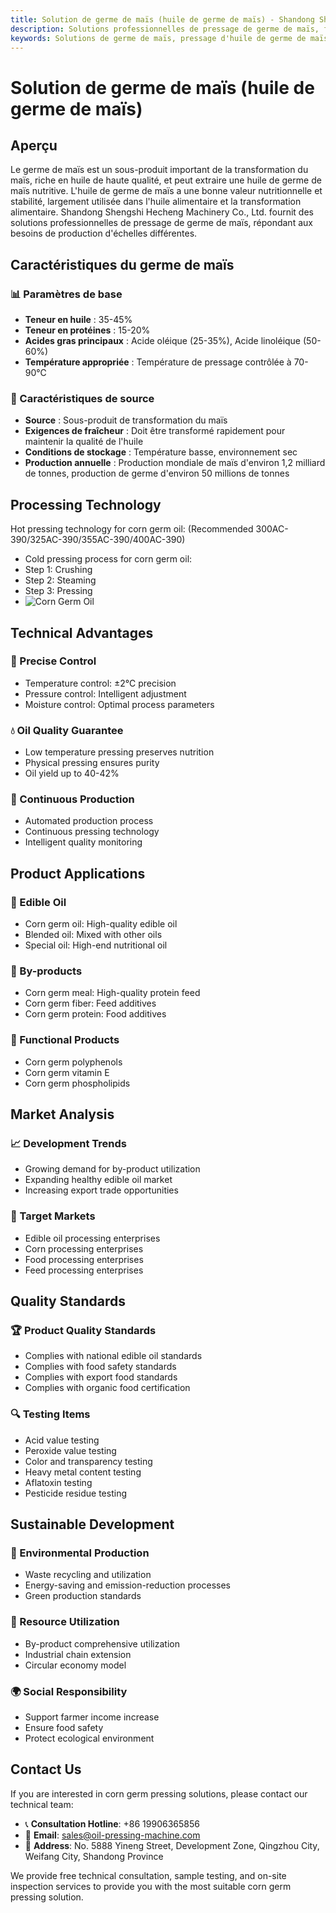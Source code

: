 ```yaml
---
title: Solution de germe de maïs (huile de germe de maïs) - Shandong Shengshi Hecheng Machinery Co., Ltd.
description: Solutions professionnelles de pressage de germe de maïs, fournissant des équipements et services techniques de transformation d'huile de germe de maïs, teneur en huile 35-45%, utilisant le processus de pressage à chaud pour assurer le rendement en huile, répondant aux besoins de production d'échelles différentes.
keywords: Solutions de germe de maïs, pressage d'huile de germe de maïs, équipement de transformation de germe de maïs, ligne de production d'huile de germe de maïs, processus de pressage à chaud d'huile de germe de maïs, presse à huile de germe de maïs, extraction d'huile de germe de maïs, transformation de graines oléagineuses de germe de maïs, équipement de pressage d'huile de germe de maïs, équipement de production d'huile de germe de maïs
---
```


# Solution de germe de maïs (huile de germe de maïs)

## Aperçu

Le germe de maïs est un sous-produit important de la transformation du maïs, riche en huile de haute qualité, et peut extraire une huile de germe de maïs nutritive. L'huile de germe de maïs a une bonne valeur nutritionnelle et stabilité, largement utilisée dans l'huile alimentaire et la transformation alimentaire. Shandong Shengshi Hecheng Machinery Co., Ltd. fournit des solutions professionnelles de pressage de germe de maïs, répondant aux besoins de production d'échelles différentes.

## Caractéristiques du germe de maïs

### 📊 Paramètres de base
- **Teneur en huile** : 35-45%
- **Teneur en protéines** : 15-20%
- **Acides gras principaux** : Acide oléique (25-35%), Acide linoléique (50-60%)
- **Température appropriée** : Température de pressage contrôlée à 70-90℃

### 🌱 Caractéristiques de source
- **Source** : Sous-produit de transformation du maïs
- **Exigences de fraîcheur** : Doit être transformé rapidement pour maintenir la qualité de l'huile
- **Conditions de stockage** : Température basse, environnement sec
- **Production annuelle** : Production mondiale de maïs d'environ 1,2 milliard de tonnes, production de germe d'environ 50 millions de tonnes

## Processing Technology

Hot pressing technology for corn germ oil: (Recommended 300AC-390/325AC-390/355AC-390/400AC-390)
 + Cold pressing process for corn germ oil:
 + Step 1: Crushing
 + Step 2: Steaming
 + Step 3: Pressing
 + ![Corn Germ Oil](/images/玉米胚芽热榨工艺_Hot%20pressing%20process%20of%20corn%20germ_.png)

## Technical Advantages

### 🎯 Precise Control
- Temperature control: ±2℃ precision
- Pressure control: Intelligent adjustment
- Moisture control: Optimal process parameters

### 💧 Oil Quality Guarantee
- Low temperature pressing preserves nutrition
- Physical pressing ensures purity
- Oil yield up to 40-42%

### 🔄 Continuous Production
- Automated production process
- Continuous pressing technology
- Intelligent quality monitoring

## Product Applications

### 🍳 Edible Oil
- Corn germ oil: High-quality edible oil
- Blended oil: Mixed with other oils
- Special oil: High-end nutritional oil

### 🥛 By-products
- Corn germ meal: High-quality protein feed
- Corn germ fiber: Feed additives
- Corn germ protein: Food additives

### 💊 Functional Products
- Corn germ polyphenols
- Corn germ vitamin E
- Corn germ phospholipids

## Market Analysis

### 📈 Development Trends
- Growing demand for by-product utilization
- Expanding healthy edible oil market
- Increasing export trade opportunities

### 🎯 Target Markets
- Edible oil processing enterprises
- Corn processing enterprises
- Food processing enterprises
- Feed processing enterprises

## Quality Standards

### 🏆 Product Quality Standards
- Complies with national edible oil standards
- Complies with food safety standards
- Complies with export food standards
- Complies with organic food certification

### 🔍 Testing Items
- Acid value testing
- Peroxide value testing
- Color and transparency testing
- Heavy metal content testing
- Aflatoxin testing
- Pesticide residue testing

## Sustainable Development

### 🌱 Environmental Production
- Waste recycling and utilization
- Energy-saving and emission-reduction processes
- Green production standards

### 🔄 Resource Utilization
- By-product comprehensive utilization
- Industrial chain extension
- Circular economy model

### 🌍 Social Responsibility
- Support farmer income increase
- Ensure food safety
- Protect ecological environment

## Contact Us

If you are interested in corn germ pressing solutions, please contact our technical team:

- 📞 **Consultation Hotline**: +86 19906365856
- 📧 **Email**: sales@oil-pressing-machine.com
- 📍 **Address**: No. 5888 Yineng Street, Development Zone, Qingzhou City, Weifang City, Shandong Province

We provide free technical consultation, sample testing, and on-site inspection services to provide you with the most suitable corn germ pressing solution.